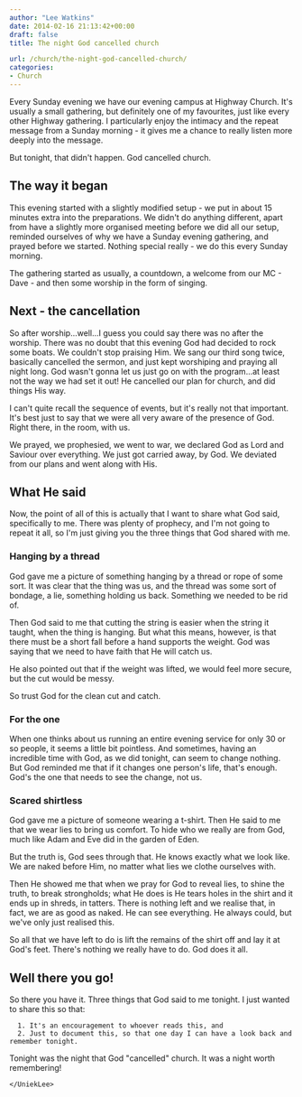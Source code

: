 ```yaml
---
author: "Lee Watkins"
date: 2014-02-16 21:13:42+00:00
draft: false
title: The night God cancelled church

url: /church/the-night-god-cancelled-church/
categories:
- Church
---
```


Every Sunday evening we have our evening campus at Highway Church. It's usually a small gathering, but definitely one of my favourites, just like every other Highway gathering.<!--more--> I particularly enjoy the intimacy and the repeat message from a Sunday morning - it gives me a chance to really listen more deeply into the message.

But tonight, that didn't happen. God cancelled church.


## The way it began


This evening started with a slightly modified setup - we put in about 15 minutes extra into the preparations. We didn't do anything different, apart from have a slightly more organised meeting before we did all our setup, reminded ourselves of why we have a Sunday evening gathering, and prayed before we started. Nothing special really - we do this every Sunday morning.

The gathering started as usually, a countdown, a welcome from our MC - Dave - and then some worship in the form of singing.


## Next - the cancellation


So after worship...well...I guess you could say there was no after the worship. There was no doubt that this evening God had decided to rock some boats. We couldn't stop praising Him. We sang our third song twice, basically cancelled the sermon, and just kept worshiping and praying all night long. God wasn't gonna let us just go on with the program...at least not the way we had set it out! He cancelled our plan for church, and did things His way.

I can't quite recall the sequence of events, but it's really not that important. It's best just to say that we were all very aware of the presence of God. Right there, in the room, with us.

We prayed, we prophesied, we went to war, we declared God as Lord and Saviour over everything. We just got carried away, by God. We deviated from our plans and went along with His.


## What He said


Now, the point of all of this is actually that I want to share what God said, specifically to me. There was plenty of prophecy, and I'm not going to repeat it all, so I'm just giving you the three things that God shared with me.


### Hanging by a thread


God gave me a picture of something hanging by a thread or rope of some sort. It was clear that the thing was us, and the thread was some sort of bondage, a lie, something holding us back. Something we needed to be rid of.

Then God said to me that cutting the string is easier when the string it taught, when the thing is hanging. But what this means, however, is that there must be a short fall before a hand supports the weight. God was saying that we need to have faith that He will catch us.

He also pointed out that if the weight was lifted, we would feel more secure, but the cut would be messy.

So trust God for the clean cut and catch.


### For the one


When one thinks about us running an entire evening service for only 30 or so people, it seems a little bit pointless. And sometimes, having an incredible time with God, as we did tonight, can seem to change nothing. But God reminded me that if it changes one person's life, that's enough. God's the one that needs to see the change, not us.


### Scared shirtless


God gave me a picture of someone wearing a t-shirt. Then He said to me that we wear lies to bring us comfort. To hide who we really are from God, much like Adam and Eve did in the garden of Eden.

But the truth is, God sees through that. He knows exactly what we look like. We are naked before Him, no matter what lies we clothe ourselves with.

Then He showed me that when we pray for God to reveal lies, to shine the truth, to break strongholds; what He does is He tears holes in the shirt and it ends up in shreds, in tatters. There is nothing left and we realise that, in fact, we are as good as naked. He can see everything. He always could, but we've only just realised this.

So all that we have left to do is lift the remains of the shirt off and lay it at God's feet. There's nothing we really have to do. God does it all.


## Well there you go!


So there you have it. Three things that God said to me tonight. I just wanted to share this so that:



	  1. It's an encouragement to whoever reads this, and
	  2. Just to document this, so that one day I can have a look back and remember tonight.

Tonight was the night that God "cancelled" church. It was a night worth remembering!

`</UniekLee>`
